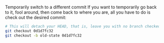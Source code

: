 Temporarily switch to a different commit
If you want to temporarily go back to it,
fool around, then come back to where you are,
all you have to do is check out the desired commit:

```bash
# This will detach your HEAD, that is, leave you with no branch checked out:
git checkout 0d1d7fc32
git checkout -b old-state 0d1d7fc32
```


